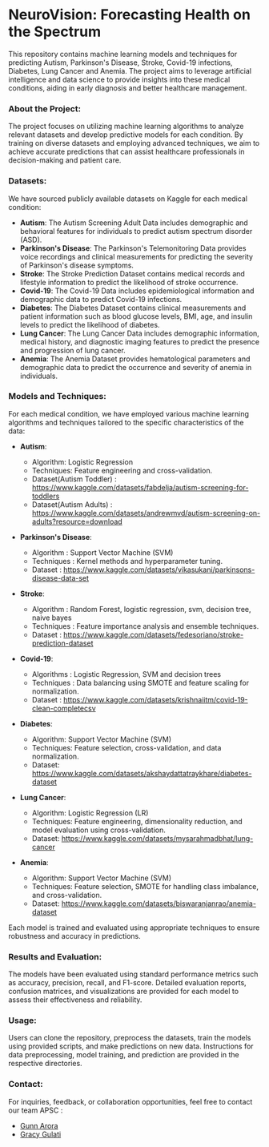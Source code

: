 # NeuroVision: Forecasting Health on the Spectrum 

This repository contains machine learning models and techniques for predicting Autism, Parkinson's Disease, Stroke, Covid-19 infections, Diabetes, Lung Cancer and Anemia. The project aims to leverage artificial intelligence and data science to provide insights into these medical conditions, aiding in early diagnosis and better healthcare management.

### About the Project:
The project focuses on utilizing machine learning algorithms to analyze relevant datasets and develop predictive models for each condition. By training on diverse datasets and employing advanced techniques, we aim to achieve accurate predictions that can assist healthcare professionals in decision-making and patient care.

### Datasets:
We have sourced publicly available datasets on Kaggle for each medical condition:

- **Autism**: The Autism Screening Adult Data includes demographic and behavioral features for individuals to predict autism spectrum disorder (ASD).
- **Parkinson's Disease**: The Parkinson's Telemonitoring Data provides voice recordings and clinical measurements for predicting the severity of Parkinson's disease symptoms.
- **Stroke**: The Stroke Prediction Dataset contains medical records and lifestyle information to predict the likelihood of stroke occurrence.
- **Covid-19**: The Covid-19 Data includes epidemiological information and demographic data to predict Covid-19 infections.
- **Diabetes**: The Diabetes Dataset contains clinical measurements and patient information such as blood glucose levels, BMI, age, and insulin levels to predict the likelihood of diabetes.
- **Lung Cancer**: The Lung Cancer Data includes demographic information, medical history, and diagnostic imaging features to predict the presence and progression of lung cancer.
- **Anemia**: The Anemia Dataset provides hematological parameters and demographic data to predict the occurrence and severity of anemia in individuals.

### Models and Techniques:
For each medical condition, we have employed various machine learning algorithms and techniques tailored to the specific characteristics of the data:

- **Autism**:
  - Algorithm: Logistic Regression
  - Techniques: Feature engineering and cross-validation.
  - Dataset(Autism Toddler) :  https://www.kaggle.com/datasets/fabdelja/autism-screening-for-toddlers
  - Dataset(Autism Adults) : https://www.kaggle.com/datasets/andrewmvd/autism-screening-on-adults?resource=download

- **Parkinson's Disease**:
  - Algorithm : Support Vector Machine (SVM)
  - Techniques : Kernel methods and hyperparameter tuning.
  - Dataset : https://www.kaggle.com/datasets/vikasukani/parkinsons-disease-data-set

- **Stroke**:
  - Algorithm : Random Forest, logistic regression, svm, decision tree, naive bayes
  - Techniques : Feature importance analysis and ensemble techniques.
  - Dataset : https://www.kaggle.com/datasets/fedesoriano/stroke-prediction-dataset

- **Covid-19**:
  - Algorithms : Logistic Regression, SVM and decision trees
  - Techniques : Data balancing using SMOTE and feature scaling for normalization.
  - Dataset : https://www.kaggle.com/datasets/krishnaiitm/covid-19-clean-completecsv

- **Diabetes**:
  - Algorithm: Support Vector Machine (SVM)
  - Techniques: Feature selection, cross-validation, and data normalization.
  - Dataset: https://www.kaggle.com/datasets/akshaydattatraykhare/diabetes-dataset

- **Lung Cancer**:
  - Algorithm: Logistic Regression (LR)
  - Techniques: Feature engineering, dimensionality reduction, and model evaluation using cross-validation.
  - Dataset: https://www.kaggle.com/datasets/mysarahmadbhat/lung-cancer

- **Anemia**:
  - Algorithm: Support Vector Machine (SVM)
  - Techniques: Feature selection, SMOTE for handling class imbalance, and cross-validation.
  - Dataset: https://www.kaggle.com/datasets/biswaranjanrao/anemia-dataset

Each model is trained and evaluated using appropriate techniques to ensure robustness and accuracy in predictions.

### Results and Evaluation:
The models have been evaluated using standard performance metrics such as accuracy, precision, recall, and F1-score. Detailed evaluation reports, confusion matrices, and visualizations are provided for each model to assess their effectiveness and reliability.

### Usage:
Users can clone the repository, preprocess the datasets, train the models using provided scripts, and make predictions on new data. Instructions for data preprocessing, model training, and prediction are provided in the respective directories.

### Contact:
For inquiries, feedback, or collaboration opportunities, feel free to contact our team APSC :

- [Gunn Arora](https://www.linkedin.com/in/gunn-arora-3a0a9b291/)
- [Gracy Gulati](https://www.linkedin.com/in/gracy-gulati-956061292/)
